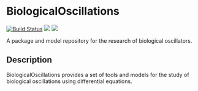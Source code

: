 # BiologicalOscillations

[![Build Status](https://github.com/ftavella/BiologicalOscillations.jl/actions/workflows/CI.yml/badge.svg?branch=main)](https://github.com/ftavella/BiologicalOscillations.jl/actions/workflows/CI.yml?query=branch%3Amain)
[![](https://img.shields.io/badge/docs-stable-blue.svg)](https://ftavella.github.io/BiologicalOscillations.jl/stable)
[![](https://img.shields.io/badge/docs-dev-blue.svg)](https://ftavella.github.io/BiologicalOscillations.jl/dev)

A package and model repository for the research of biological oscillators.

## Description
BiologicalOscillations provides a set of tools and models for the study of biological oscillations using differential equations.